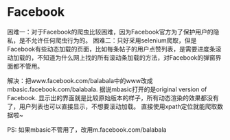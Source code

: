 # Facebook
困难一：对于Facebook的爬虫比较困难，因为Facebook官方为了保护用户的隐私，是不允许任何爬虫行为的。
困难二：只好采用selenium爬取，但是Facebook有些动态加载的页面，比如每条帖子的用户点赞列表，是需要进度条滚动加载的，不知道为什么网上找的所有滚动条加载的方法，对Facebook的弹窗界面都不管用。

解决：把www.facebook.com/balabala中的www改成mbasic.facebook.com/balabala. 据说mbasic打开的是original version of Facebook. 显示出的界面就是比较原始版本的样子，所有动态渲染的效果都没有了，用户列表也可以直接显示，不想要滚动加载。 直接使用xpath定位就能爬取数据啦~

PS: 如果mbasic不管用了，改用m.facebook.com/balabala
